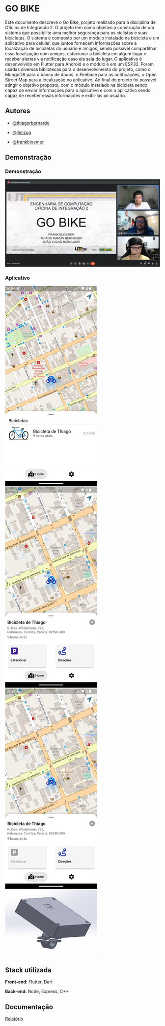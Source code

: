 
# GO BIKE

Este documento descreve o Go Bike, projeto realizado para a disciplina de Oficina de Integracão 2. O projeto tem como objetivo a construção de um sistema que possibilite uma melhor segurança para os ciclistas e suas bicicletas. O sistema é composto por um módulo instalado na bicicleta e um aplicativo para celular, que juntos fornecem informações sobre a localização de bicicletas do usuário e amigos, sendo possível compartilhar essa localização com amigos, estacionar a bicicleta em algum lugar e receber alertas via notificação caso ela saia do lugar. O aplicativo é desenvolvido em Flutter para Android e o módulo é em um ESP32. Foram usadas diversas bibliotecas para o desenvolvimento do projeto, como o MongoDB para o banco de dados, o Firebase para as notificações, o Open Street Map para a localização no aplicativo. Ao final do projeto foi possível atingir o objetivo proposto, com o módulo instalado na bicicleta sendo capaz de enviar informações para o aplicativo e com o aplicativo sendo capaz de receber essas informações e exibi-las ao usuário.


## Autores

- [@thiagorbernardo](https://www.github.com/thiagorbernardo)

- [@jlmizug](https://www.github.com/jlmizug)

- [@frankbloemer](https://www.github.com/frankbloemer)

## Demonstração

### Demonstração
[![Video Go Bike](images/thumb.jpg)](https://youtu.be/RvnFuMJCg1A "Video Go Bike")

### Aplicativo
<img src="relatorio-latex\capitulos\Figuras\app-map.png" alt="Mapa do APP" width="300"/>
<img src="relatorio-latex\capitulos\Figuras\app-owner.png" alt="APP com as bicicletas" width="300"/>
<img src="relatorio-latex\capitulos\Figuras\app-buddy.png" alt="APP com a visão amigo" width="300"/>
<br/>
<img src="relatorio-latex\capitulos\Figuras\3d-1.jpg" alt="Visão 3D do módulo" width="300"/>

## Stack utilizada

**Front-end:** Flutter, Dart

**Back-end:** Node, Express, C++


## Documentação

[Relatório](relatorio-latex/capitulos/Figuras/)

